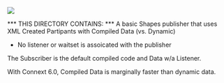 
![](https://github.com/psmass/DDSexamples/blob/master/RtiAsOne.png)


*** THIS DIRECTORY CONTAINS: ***
A basic Shapes publisher that uses XML Created Partipants with Compiled Data (vs. Dynamic)
   - No listener or waitset is assoicated with the publisher
   
The Subscriber is the default compiled code and Data w/a Listener.

With Connext 6.0, Compiled Data is marginally faster than dynamic data. 
